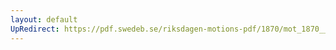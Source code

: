 ```yaml
---
layout: default
UpRedirect: https://pdf.swedeb.se/riksdagen-motions-pdf/1870/mot_1870__ak__00246/mot_1870__ak__00246_002.pdf
---
```

